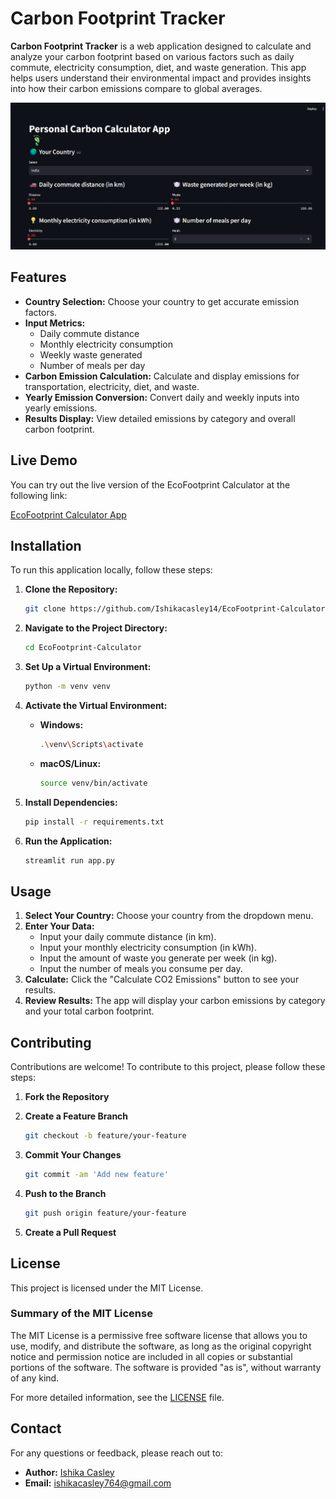# Carbon Footprint Tracker

**Carbon Footprint Tracker** is a web application designed to calculate and analyze your carbon footprint based on various factors such as daily commute, electricity consumption, diet, and waste generation. This app helps users understand their environmental impact and provides insights into how their carbon emissions compare to global averages.

![Carbon Footprint Tracker](imgs/Screenshot%202024-07-26%20131613.png)

## Features

- **Country Selection:** Choose your country to get accurate emission factors.
- **Input Metrics:**
  - Daily commute distance
  - Monthly electricity consumption
  - Weekly waste generated
  - Number of meals per day
- **Carbon Emission Calculation:** Calculate and display emissions for transportation, electricity, diet, and waste.
- **Yearly Emission Conversion:** Convert daily and weekly inputs into yearly emissions.
- **Results Display:** View detailed emissions by category and overall carbon footprint.

## Live Demo

You can try out the live version of the EcoFootprint Calculator at the following link:

[EcoFootprint Calculator App](https://ishikacasley14-ecofootprint-calculator-app-pfhoe6.streamlit.app/)

## Installation

To run this application locally, follow these steps:

1. **Clone the Repository:**

    ```bash
    git clone https://github.com/Ishikacasley14/EcoFootprint-Calculator.git
    ```

2. **Navigate to the Project Directory:**

    ```bash
    cd EcoFootprint-Calculator
    ```

3. **Set Up a Virtual Environment:**

    ```bash
    python -m venv venv
    ```

4. **Activate the Virtual Environment:**

    - **Windows:**

        ```bash
        .\venv\Scripts\activate
        ```

    - **macOS/Linux:**

        ```bash
        source venv/bin/activate
        ```

5. **Install Dependencies:**

    ```bash
    pip install -r requirements.txt
    ```

6. **Run the Application:**

    ```bash
    streamlit run app.py
    ```

## Usage

1. **Select Your Country:** Choose your country from the dropdown menu.
2. **Enter Your Data:**
   - Input your daily commute distance (in km).
   - Input your monthly electricity consumption (in kWh).
   - Input the amount of waste you generate per week (in kg).
   - Input the number of meals you consume per day.
3. **Calculate:** Click the "Calculate CO2 Emissions" button to see your results.
4. **Review Results:** The app will display your carbon emissions by category and your total carbon footprint.

## Contributing

Contributions are welcome! To contribute to this project, please follow these steps:

1. **Fork the Repository**
2. **Create a Feature Branch**

    ```bash
    git checkout -b feature/your-feature
    ```

3. **Commit Your Changes**

    ```bash
    git commit -am 'Add new feature'
    ```

4. **Push to the Branch**

    ```bash
    git push origin feature/your-feature
    ```

5. **Create a Pull Request**

## License

This project is licensed under the MIT License. 

### Summary of the MIT License

The MIT License is a permissive free software license that allows you to use, modify, and distribute the software, as long as the original copyright notice and permission notice are included in all copies or substantial portions of the software. The software is provided "as is", without warranty of any kind.

For more detailed information, see the [LICENSE](LICENSE) file.


## Contact

For any questions or feedback, please reach out to:

- **Author:** [Ishika Casley](https://github.com/yishikacasley14)
- **Email:** ishikacasley764@gmail.com
